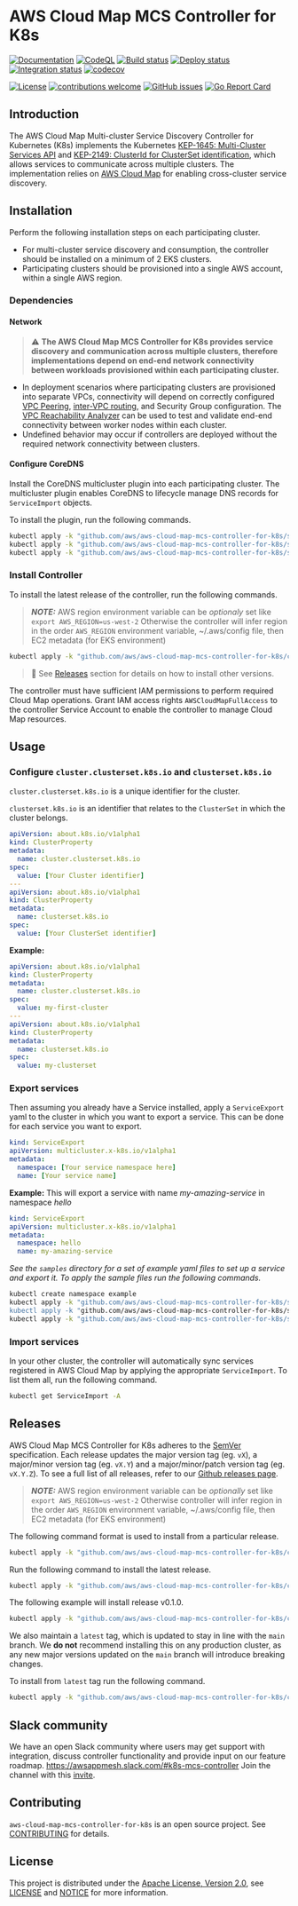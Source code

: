 # AWS Cloud Map MCS Controller for K8s

[![Documentation](https://img.shields.io/badge/godoc-reference-blue.svg)](https://godoc.org/github.com/aws/aws-cloud-map-mcs-controller-for-k8s)
[![CodeQL](https://github.com/aws/aws-cloud-map-mcs-controller-for-k8s/actions/workflows/codeql-analysis.yml/badge.svg?branch=main)](https://github.com/aws/aws-cloud-map-mcs-controller-for-k8s/actions/workflows/codeql-analysis.yml)
[![Build status](https://github.com/aws/aws-cloud-map-mcs-controller-for-k8s/actions/workflows/build.yml/badge.svg?branch=main)](https://github.com/aws/aws-cloud-map-mcs-controller-for-k8s/actions/workflows/build.yml)
[![Deploy status](https://github.com/aws/aws-cloud-map-mcs-controller-for-k8s/actions/workflows/deploy.yml/badge.svg?branch=main)](https://github.com/aws/aws-cloud-map-mcs-controller-for-k8s/actions/workflows/deploy.yml)
[![Integration status](https://github.com/aws/aws-cloud-map-mcs-controller-for-k8s/actions/workflows/integration-test.yml/badge.svg?branch=main)](https://github.com/aws/aws-cloud-map-mcs-controller-for-k8s/actions/workflows/integration-test.yml)
[![codecov](https://codecov.io/gh/aws/aws-cloud-map-mcs-controller-for-k8s/branch/main/graph/badge.svg)](https://codecov.io/gh/aws/aws-cloud-map-mcs-controller-for-k8s)

[![License](https://img.shields.io/badge/license-Apache--2.0-blue.svg?color=success)](http://www.apache.org/licenses/LICENSE-2.0)
[![contributions welcome](https://img.shields.io/badge/contributions-welcome-brightgreen.svg?style=flat)](https://github.com/aws/aws-cloud-map-mcs-controller-for-k8s/issues)
[![GitHub issues](https://img.shields.io/github/issues-raw/aws/aws-cloud-map-mcs-controller-for-k8s?style=flat)](https://github.com/aws/aws-cloud-map-mcs-controller-for-k8s/issues)
[![Go Report Card](https://goreportcard.com/badge/github.com/aws/aws-cloud-map-mcs-controller-for-k8s)](https://goreportcard.com/report/github.com/aws/aws-cloud-map-mcs-controller-for-k8s)

## Introduction
The AWS Cloud Map Multi-cluster Service Discovery Controller for Kubernetes (K8s) implements the Kubernetes [KEP-1645: Multi-Cluster Services API](https://github.com/kubernetes/enhancements/tree/master/keps/sig-multicluster/1645-multi-cluster-services-api) and [KEP-2149: ClusterId for ClusterSet identification](https://github.com/kubernetes/enhancements/tree/master/keps/sig-multicluster/2149-clusterid), which allows services to communicate across multiple clusters. The implementation relies on [AWS Cloud Map](https://aws.amazon.com/cloud-map/) for enabling cross-cluster service discovery.

## Installation

Perform the following installation steps on each participating cluster.

- For multi-cluster service discovery and consumption, the controller should be installed on a minimum of 2 EKS clusters.
- Participating clusters should be provisioned into a single AWS account, within a single AWS region.

### Dependencies

#### Network

> ⚠ **The AWS Cloud Map MCS Controller for K8s provides service discovery and communication across multiple clusters, therefore implementations depend on end-end network connectivity between workloads provisioned within each participating cluster.** 

- In deployment scenarios where participating clusters are provisioned into separate VPCs, connectivity will depend on correctly configured  [VPC Peering](https://docs.aws.amazon.com/vpc/latest/peering/create-vpc-peering-connection.html), [inter-VPC routing](https://docs.aws.amazon.com/vpc/latest/peering/vpc-peering-routing.html), and Security Group configuration. The [VPC Reachability Analyzer](https://docs.aws.amazon.com/vpc/latest/reachability/getting-started.html) can be used to test and validate end-end connectivity between worker nodes within each cluster.
- Undefined behavior may occur if controllers are deployed without the required network connectivity between clusters.

#### Configure CoreDNS

Install the CoreDNS multicluster plugin into each participating cluster. The multicluster plugin enables CoreDNS to lifecycle manage DNS records for `ServiceImport` objects.

To install the plugin, run the following commands.

```bash
kubectl apply -k "github.com/aws/aws-cloud-map-mcs-controller-for-k8s/samples/coredns-clusterrole.yaml"
kubectl apply -k "github.com/aws/aws-cloud-map-mcs-controller-for-k8s/samples/coredns-configmap.yaml"
kubectl apply -k "github.com/aws/aws-cloud-map-mcs-controller-for-k8s/samples/coredns-deployment.yaml"
```

### Install Controller

To install the latest release of the controller, run the following commands.

> **_NOTE:_** AWS region environment variable can be _optionaly_ set like `export AWS_REGION=us-west-2` Otherwise the controller will infer region in the order `AWS_REGION` environment variable, ~/.aws/config file, then EC2 metadata (for EKS environment)

```sh
kubectl apply -k "github.com/aws/aws-cloud-map-mcs-controller-for-k8s/config/controller_install_release"
```

> 📌 See [Releases](#Releases) section for details on how to install other versions.

The controller must have sufficient IAM permissions to perform required Cloud Map operations. Grant IAM access rights `AWSCloudMapFullAccess` to the controller Service Account to enable the controller to manage Cloud Map resources.

## Usage

### Configure `cluster.clusterset.k8s.io` and `clusterset.k8s.io`

`cluster.clusterset.k8s.io` is a unique identifier for the cluster.

`clusterset.k8s.io` is an identifier that relates to the `ClusterSet` in which the cluster belongs. 

```yaml
apiVersion: about.k8s.io/v1alpha1
kind: ClusterProperty
metadata:
  name: cluster.clusterset.k8s.io
spec:
  value: [Your Cluster identifier]
---
apiVersion: about.k8s.io/v1alpha1
kind: ClusterProperty
metadata:
  name: clusterset.k8s.io
spec:
  value: [Your ClusterSet identifier]
```

**Example:**
```yaml
apiVersion: about.k8s.io/v1alpha1
kind: ClusterProperty
metadata:
  name: cluster.clusterset.k8s.io
spec:
  value: my-first-cluster
---
apiVersion: about.k8s.io/v1alpha1
kind: ClusterProperty
metadata:
  name: clusterset.k8s.io
spec:
  value: my-clusterset
```

### Export services

Then assuming you already have a Service installed, apply a `ServiceExport` yaml to the cluster in which you want to export a service. This can be done for each service you want to export.

```yaml
kind: ServiceExport
apiVersion: multicluster.x-k8s.io/v1alpha1
metadata:
  namespace: [Your service namespace here]
  name: [Your service name]
```

**Example:** This will export a service with name *my-amazing-service* in namespace *hello*
```yaml
kind: ServiceExport
apiVersion: multicluster.x-k8s.io/v1alpha1
metadata:
  namespace: hello
  name: my-amazing-service
```

*See the `samples` directory for a set of example yaml files to set up a service and export it. To apply the sample files run the following commands.*

```sh
kubectl create namespace example
kubectl apply -k "github.com/aws/aws-cloud-map-mcs-controller-for-k8s/samples/example-deployment.yaml
kubectl apply -k "github.com/aws/aws-cloud-map-mcs-controller-for-k8s/samples/example-service.yaml
kubectl apply -k "github.com/aws/aws-cloud-map-mcs-controller-for-k8s/samples/example-serviceexport.yaml
```

### Import services

In your other cluster, the controller will automatically sync services registered in AWS Cloud Map by applying the appropriate `ServiceImport`. To list them all, run the following command.
```sh
kubectl get ServiceImport -A
```

## Releases

AWS Cloud Map MCS Controller for K8s adheres to the [SemVer](https://semver.org/) specification. Each release updates the major version tag (eg. `vX`), a major/minor version tag (eg. `vX.Y`) and a major/minor/patch version tag (eg. `vX.Y.Z`). To see a full list of all releases, refer to our [Github releases page](https://github.com/aws/aws-cloud-map-mcs-controller-for-k8s/releases).

> **_NOTE:_** AWS region environment variable can be _optionally_ set like `export AWS_REGION=us-west-2` Otherwise controller will infer region in the order `AWS_REGION` environment variable, ~/.aws/config file, then EC2 metadata (for EKS environment)

The following command format is used to install from a particular release.
```sh
kubectl apply -k "github.com/aws/aws-cloud-map-mcs-controller-for-k8s/config/controller_install_release[?ref=*git version tag*]"
```

Run the following command to install the latest release.
```sh
kubectl apply -k "github.com/aws/aws-cloud-map-mcs-controller-for-k8s/config/controller_install_release"
```

The following example will install release v0.1.0.
```sh
kubectl apply -k "github.com/aws/aws-cloud-map-mcs-controller-for-k8s/config/controller_install_release?ref=v0.1.0"
```

We also maintain a `latest` tag, which is updated to stay in line with the `main` branch. We **do not** recommend installing this on any production cluster, as any new major versions updated on the `main` branch will introduce breaking changes.

To install from `latest` tag run the following command.
```sh
kubectl apply -k "github.com/aws/aws-cloud-map-mcs-controller-for-k8s/config/controller_install_latest"
```

## Slack community
We have an open Slack community where users may get support with integration, discuss controller functionality and provide input on our feature roadmap. https://awsappmesh.slack.com/#k8s-mcs-controller
Join the channel with this [invite](https://join.slack.com/t/awsappmesh/shared_invite/zt-dwgbt85c-Sj_md92__quV8YADKfsQSA).

## Contributing
`aws-cloud-map-mcs-controller-for-k8s` is an open source project. See [CONTRIBUTING](https://github.com/aws/aws-cloud-map-mcs-controller-for-k8s/blob/main/CONTRIBUTING.md) for details.

## License

This project is distributed under the
[Apache License, Version 2.0](http://www.apache.org/licenses/LICENSE-2.0),
see [LICENSE](https://github.com/aws/aws-cloud-map-mcs-controller-for-k8s/blob/main/LICENSE) and [NOTICE](https://github.com/aws/aws-cloud-map-mcs-controller-for-k8s/blob/main/NOTICE) for more information.
